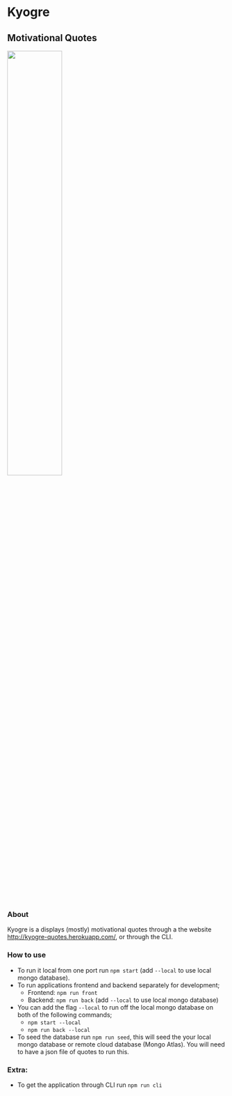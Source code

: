 # Kyogre
## Motivational Quotes

<img src="https://vignette.wikia.nocookie.net/omniversal-battlefield/images/1/1f/382.png/revision/latest?cb=20170430033800" width="50%">

### About

Kyogre is a displays (mostly) motivational quotes through a the website http://kyogre-quotes.herokuapp.com/, or through the CLI.

### How to use

* To run it local from one port run `npm start` (add `--local` to use local mongo database).
* To run applications frontend and backend separately for development;
  + Frontend: `npm run front`
  + Backend: `npm run back` (add `--local` to use local mongo database)
* You can add the flag `--local` to run off the local mongo database on both of the following commands;
  * `npm start --local`
  * `npm run back --local`
* To seed the database run `npm run seed`, this will seed the your local mongo database or remote cloud database (Mongo Atlas). You will need to have a json file of quotes to run this.

### Extra:
* To get the application through CLI run `npm run cli`
